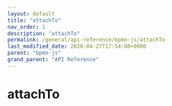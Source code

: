 ```yaml
---
layout: default
title: "attachTo"
nav_order: 1
description: "attachTo"
permalink: /general/api-reference/bpmn-js/attachTo
last_modified_date: 2020-04-27T17:54:08+0000
parent: "bpmn-js"
grand_parent: "API Reference"
---
```


# attachTo

